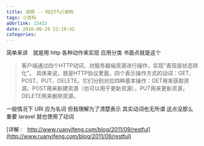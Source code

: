 ```yaml
---
title: 说明 -- RESTful架构
tags: 小百科
abbrlink: 23415
date: 2016-06-29 22:19:42
categories:
---
```


简单来讲　就是用 http 各种动作来实现 应用分类 
书面点就是这个
>客户端通过四个HTTP动词，对服务器端资源进行操作，实现"表现层状态转化"。
具体来说，就是HTTP协议里面，四个表示操作方式的动词：GET、POST、PUT、DELETE。它们分别对应四种基本操作：GET用来获取资源，POST用来新建资源（也可以用于更新资源），PUT用来更新资源，DELETE用来删除资源。

一般情况下 URI 应为名词  但我理解为了清楚表示 其实动词也无所谓 这点没那么重要 laravel 就也使用了动词

[详解 :　http://www.ruanyifeng.com/blog/2011/09/restful](http://www.ruanyifeng.com/blog/2011/09/restful)